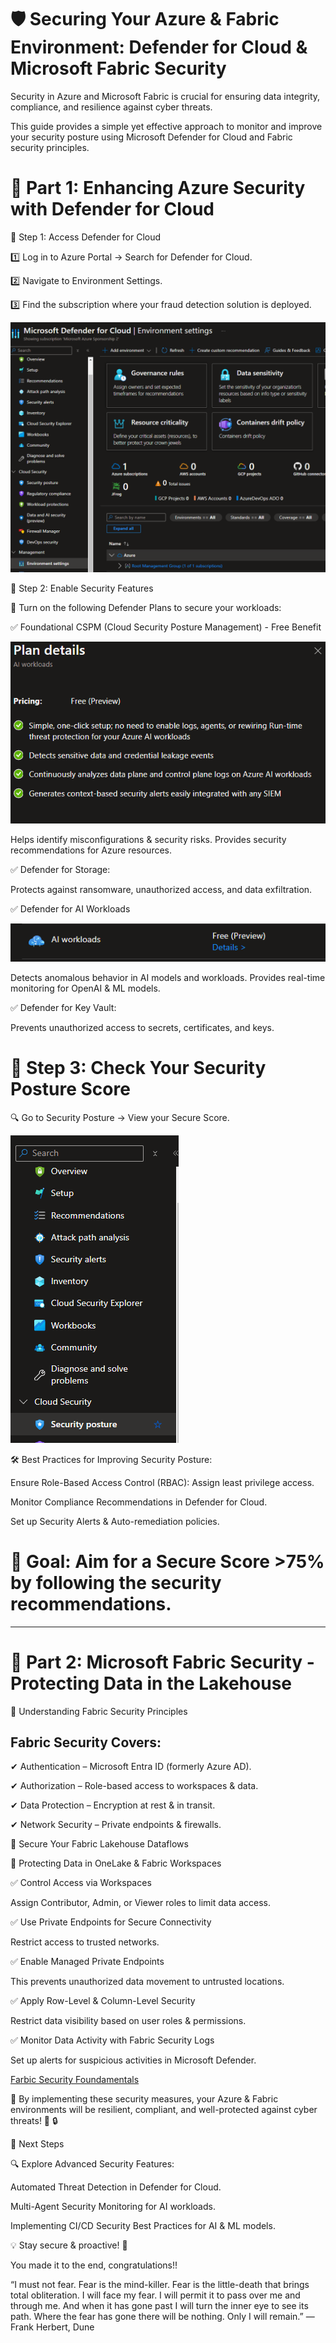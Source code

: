 # 🛡️ Securing Your Azure & Fabric Environment: Defender for Cloud & Microsoft Fabric Security

Security in Azure and Microsoft Fabric is crucial for ensuring data integrity, compliance, and resilience against cyber threats. 

This guide provides a simple yet effective approach to monitor and improve your security posture using Microsoft Defender for Cloud and Fabric security principles.

# 🔹 Part 1: Enhancing Azure Security with Defender for Cloud

🎯 Step 1: Access Defender for Cloud

1️⃣ Log in to Azure Portal → Search for Defender for Cloud.

2️⃣ Navigate to Environment Settings.

3️⃣ Find the subscription where your fraud detection solution is deployed.

![alt text](https://github.com/DavidArayaS/AI-Powered-Insights-Fraud-Detection-Hackathon/blob/d6f39bdd8471a2a2ba4d36e8265e61bbd1cd5894/06-Security%20%26%20Compliance/Reference%20Pictures/%7B28D3690A-F2DB-4C78-86C6-AAF04C277AB3%7D.png)

🎯 Step 2: Enable Security Features

📌 Turn on the following Defender Plans to secure your workloads:

✅ Foundational CSPM (Cloud Security Posture Management) - Free Benefit

![alt text](https://github.com/DavidArayaS/AI-Powered-Insights-Fraud-Detection-Hackathon/blob/d6f39bdd8471a2a2ba4d36e8265e61bbd1cd5894/06-Security%20%26%20Compliance/Reference%20Pictures/%7BE6AFB236-E090-43B8-9717-60849BA8DBD5%7D.png)

Helps identify misconfigurations & security risks.
Provides security recommendations for Azure resources.

✅ Defender for Storage:

Protects against ransomware, unauthorized access, and data exfiltration.

✅ Defender for AI Workloads

![alt text](https://github.com/DavidArayaS/AI-Powered-Insights-Fraud-Detection-Hackathon/blob/d6f39bdd8471a2a2ba4d36e8265e61bbd1cd5894/06-Security%20%26%20Compliance/Reference%20Pictures/%7BCC55D47A-465C-4FAC-B3B9-6158621BCFEF%7D.png)

Detects anomalous behavior in AI models and workloads.
Provides real-time monitoring for OpenAI & ML models.

✅ Defender for Key Vault:

 Prevents unauthorized access to secrets, certificates, and keys.

# 🎯 Step 3: Check Your Security Posture Score

🔍 Go to Security Posture → View your Secure Score.

![alt text](https://github.com/DavidArayaS/AI-Powered-Insights-Fraud-Detection-Hackathon/blob/d6f39bdd8471a2a2ba4d36e8265e61bbd1cd5894/06-Security%20%26%20Compliance/Reference%20Pictures/%7B35C5EF33-A203-460C-B4BC-77BA8C3A3B37%7D.png)

🛠️ Best Practices for Improving Security Posture:

Ensure Role-Based Access Control (RBAC): Assign least privilege access.

Monitor Compliance Recommendations in Defender for Cloud.

 Set up Security Alerts & Auto-remediation policies.

# 🎯 Goal: Aim for a Secure Score >75% by following the security recommendations.

---

# 🔹 Part 2: Microsoft Fabric Security - Protecting Data in the Lakehouse

🎯 Understanding Fabric Security Principles

## Fabric Security Covers:

✔ Authentication – Microsoft Entra ID (formerly Azure AD).

✔ Authorization – Role-based access to workspaces & data.

✔ Data Protection – Encryption at rest & in transit.

✔ Network Security – Private endpoints & firewalls.

🎯  Secure Your Fabric Lakehouse Dataflows

📌 Protecting Data in OneLake & Fabric Workspaces

✅ Control Access via Workspaces

Assign Contributor, Admin, or Viewer roles to limit data access.

✅ Use Private Endpoints for Secure Connectivity

Restrict access to trusted networks.

✅ Enable Managed Private Endpoints

This prevents unauthorized data movement to untrusted locations.

✅ Apply Row-Level & Column-Level Security

Restrict data visibility based on user roles & permissions.

✅ Monitor Data Activity with Fabric Security Logs

Set up alerts for suspicious activities in Microsoft Defender.

[Farbic Security Foundamentals](https://github.com/MicrosoftDocs/fabric-docs/blob/main/docs/security/security-fundamentals.md) 

🚀 By implementing these security measures, your Azure & Fabric environments will be resilient, compliant, and well-protected against cyber threats! 🎯 🔒

🔹 Next Steps

🔍 Explore Advanced Security Features:

Automated Threat Detection in Defender for Cloud.

Multi-Agent Security Monitoring for AI workloads.

Implementing CI/CD Security Best Practices for AI & ML models.

💡 Stay secure & proactive! 🚀


You made it to the end, congratulations!!

“I must not fear. Fear is the mind-killer. Fear is the little-death that brings total obliteration. I will face my fear. I will permit it to pass over me and through me. And when it has gone past I will turn the inner eye to see its path. Where the fear has gone there will be nothing. Only I will remain.”
― Frank Herbert, Dune